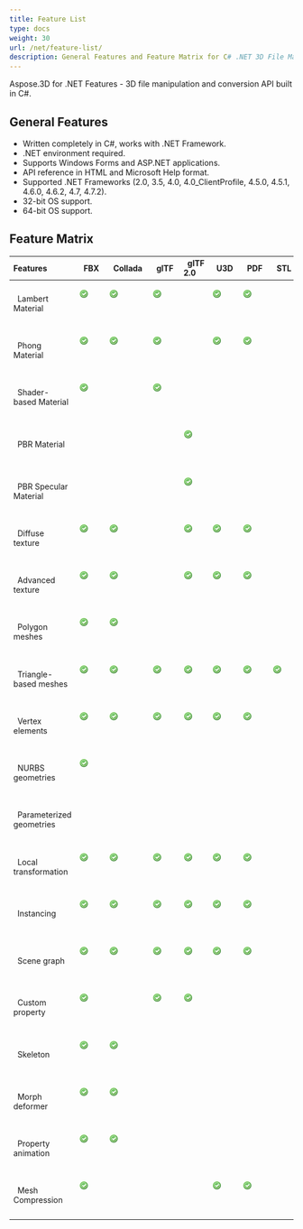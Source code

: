 ```yaml
---
title: Feature List
type: docs
weight: 30
url: /net/feature-list/
description: General Features and Feature Matrix for C# .NET 3D File Manipulation and Conversion API.
---
```


Aspose.3D for .NET Features - 3D file manipulation and conversion API built in C#.

## **General Features**
- Written completely in C#, works with .NET Framework.
- .NET environment required.
- Supports Windows Forms and ASP.NET applications.
- API reference in HTML and Microsoft Help format.
- Supported .NET Frameworks (2.0, 3.5, 4.0, 4.0_ClientProfile, 4.5.0, 4.5.1, 4.6.0, 4.6.2, 4.7, 4.7.2).
- 32-bit OS support.
- 64-bit OS support.
## **Feature Matrix**

|**Features** |` `FBX |` `Collada |` `glTF |` `glTF 2.0 |` `U3D |` `PDF |` `STL |` `OBJ |` `PLY |` `3DS |` `ASE |` `X |` `3MF |` `RVM |` `Draco |
| :- | :- | :- | :- | :- | :- | :- | :- | :- | :- | :- | :- | :- | :- | :- | :- |
|` `Lambert Material |<p>![todo:image_alt_text](accept.png)</p><p> </p>|<p>![todo:image_alt_text](accept.png)</p><p> </p>|<p>![todo:image_alt_text](accept.png)</p><p> </p>| |<p>![todo:image_alt_text](accept.png)</p><p> </p>|<p>![todo:image_alt_text](accept.png)</p><p> </p>| |<p>![todo:image_alt_text](accept.png)</p><p> </p>| |<p>![todo:image_alt_text](accept.png)</p><p> </p>|<p>![todo:image_alt_text](accept.png)</p><p> </p>|<p>![todo:image_alt_text](accept.png)</p><p> </p>| | | |
|` `Phong Material |<p>![todo:image_alt_text](accept.png)</p><p> </p>|<p>![todo:image_alt_text](accept.png)</p><p> </p>|<p>![todo:image_alt_text](accept.png)</p><p> </p>| |<p>![todo:image_alt_text](accept.png)</p><p> </p>|<p>![todo:image_alt_text](accept.png)</p><p> </p>| |<p>![todo:image_alt_text](accept.png)</p><p> </p>| | |<p>![todo:image_alt_text](accept.png)</p><p> </p>|<p>![todo:image_alt_text](accept.png)</p><p> </p>| | | |
|` `Shader-based Material |<p>![todo:image_alt_text](accept.png)</p><p> </p>| |<p>![todo:image_alt_text](accept.png)</p><p> </p>| | | | | | | | | | | | |
|` `PBR Material | | | |<p>![todo:image_alt_text](accept.png)</p><p> </p>| | | | | | | | | | | |
|` `PBR Specular Material | | | |<p>![todo:image_alt_text](accept.png)</p><p> </p>| | | | | | | | | | | |
|` `Diffuse texture |<p>![todo:image_alt_text](accept.png)</p><p> </p>|<p>![todo:image_alt_text](accept.png)</p><p> </p>| |<p>![todo:image_alt_text](accept.png)</p><p> </p>|<p>![todo:image_alt_text](accept.png)</p><p> </p>|<p>![todo:image_alt_text](accept.png)</p><p> </p>| |<p>![todo:image_alt_text](accept.png)</p><p> </p>| |<p>![todo:image_alt_text](accept.png)</p><p> </p>|<p>![todo:image_alt_text](accept.png)</p><p> </p>|<p>![todo:image_alt_text](accept.png)</p><p> </p>|<p>![todo:image_alt_text](accept.png)</p><p> </p>| | |
|` `Advanced texture |<p>![todo:image_alt_text](accept.png)</p><p> </p>|<p>![todo:image_alt_text](accept.png)</p><p> </p>| |<p>![todo:image_alt_text](accept.png)</p><p> </p>|<p>![todo:image_alt_text](accept.png)</p><p> </p>|<p>![todo:image_alt_text](accept.png)</p><p> </p>| |<p>![todo:image_alt_text](accept.png)</p><p> </p>| | | | | | | |
|` `Polygon meshes |<p>![todo:image_alt_text](accept.png)</p><p> </p>|<p>![todo:image_alt_text](accept.png)</p><p> </p>| | | | | |<p>![todo:image_alt_text](accept.png)</p><p> </p>| | | | | |<p>![todo:image_alt_text](accept.png)</p><p> </p>| |
|` `Triangle-based meshes |<p>![todo:image_alt_text](accept.png)</p><p> </p>|<p>![todo:image_alt_text](accept.png)</p><p> </p>|<p>![todo:image_alt_text](accept.png)</p><p> </p>|<p>![todo:image_alt_text](accept.png)</p><p> </p>|<p>![todo:image_alt_text](accept.png)</p><p> </p>|<p>![todo:image_alt_text](accept.png)</p><p> </p>|<p>![todo:image_alt_text](accept.png)</p><p> </p>|<p>![todo:image_alt_text](accept.png)</p><p> </p>|<p>![todo:image_alt_text](accept.png)</p><p> </p>|<p>![todo:image_alt_text](accept.png)</p><p> </p>|<p>![todo:image_alt_text](accept.png)</p><p> </p>|<p>![todo:image_alt_text](accept.png)</p><p> </p>|<p>![todo:image_alt_text](accept.png)</p><p> </p>|<p>![todo:image_alt_text](accept.png)</p><p> </p>|<p>![todo:image_alt_text](accept.png)</p><p> </p>|
|` `Vertex elements |<p>![todo:image_alt_text](accept.png)</p><p> </p>|<p>![todo:image_alt_text](accept.png)</p><p> </p>|<p>![todo:image_alt_text](accept.png)</p><p> </p>|<p>![todo:image_alt_text](accept.png)</p><p> </p>|<p>![todo:image_alt_text](accept.png)</p><p> </p>|<p>![todo:image_alt_text](accept.png)</p><p> </p>| |<p>![todo:image_alt_text](accept.png)</p><p> </p>|<p>![todo:image_alt_text](accept.png)</p><p> </p>|<p>![todo:image_alt_text](accept.png)</p><p> </p>|<p>![todo:image_alt_text](accept.png)</p><p> </p>|<p>![todo:image_alt_text](accept.png)</p><p> </p>| | |<p>![todo:image_alt_text](accept.png)</p><p> </p>|
|` `NURBS geometries |<p>![todo:image_alt_text](accept.png)</p><p> </p>| | | | | | | | | | | | | | |
|` `Parameterized geometries | | | | | | | | | | | | | |<p>![todo:image_alt_text](accept.png)</p><p> </p>| |
|` `Local transformation |<p>![todo:image_alt_text](accept.png)</p><p> </p>|<p>![todo:image_alt_text](accept.png)</p><p> </p>|<p>![todo:image_alt_text](accept.png)</p><p> </p>|<p>![todo:image_alt_text](accept.png)</p><p> </p>|<p>![todo:image_alt_text](accept.png)</p><p> </p>|<p>![todo:image_alt_text](accept.png)</p><p> </p>| | | |<p>![todo:image_alt_text](accept.png)</p><p> </p>|<p>![todo:image_alt_text](accept.png)</p><p> </p>|<p>![todo:image_alt_text](accept.png)</p><p> </p>| |<p>![todo:image_alt_text](accept.png)</p><p> </p>| |
|` `Instancing |<p>![todo:image_alt_text](accept.png)</p><p> </p>|<p>![todo:image_alt_text](accept.png)</p><p> </p>|<p>![todo:image_alt_text](accept.png)</p><p> </p>|<p>![todo:image_alt_text](accept.png)</p><p> </p>|<p>![todo:image_alt_text](accept.png)</p><p> </p>|<p>![todo:image_alt_text](accept.png)</p><p> </p>| | | | | | | | | |
|` `Scene graph |<p>![todo:image_alt_text](accept.png)</p><p> </p>|<p>![todo:image_alt_text](accept.png)</p><p> </p>|<p>![todo:image_alt_text](accept.png)</p><p> </p>|<p>![todo:image_alt_text](accept.png)</p><p> </p>|<p>![todo:image_alt_text](accept.png)</p><p> </p>|<p>![todo:image_alt_text](accept.png)</p><p> </p>| | | |<p>![todo:image_alt_text](accept.png)</p><p> </p>| |<p>![todo:image_alt_text](accept.png)</p><p> </p>| |<p>![todo:image_alt_text](accept.png)</p><p> </p>| |
|` `Custom property |<p>![todo:image_alt_text](accept.png)</p><p> </p>| |<p>![todo:image_alt_text](accept.png)</p><p> </p>|<p>![todo:image_alt_text](accept.png)</p><p> </p>| | | | | | | | | | | |
|` `Skeleton |<p>![todo:image_alt_text](accept.png)</p><p> </p>|<p>![todo:image_alt_text](accept.png)</p><p> </p>| | | | | | | | | | | | | |
|` `Morph deformer |<p>![todo:image_alt_text](accept.png)</p><p> </p>|<p>![todo:image_alt_text](accept.png)</p><p> </p>| | | | | | | | | | | | | |
|` `Property animation |<p>![todo:image_alt_text](accept.png)</p><p> </p>|<p>![todo:image_alt_text](accept.png)</p><p> </p>| | | | | | | | | | | | | |
|` `Mesh Compression |<p>![todo:image_alt_text](accept.png)</p><p> </p>| | | |<p>![todo:image_alt_text](accept.png)</p><p> </p>|<p>![todo:image_alt_text](accept.png)</p><p> </p>| | | | | | |<p>![todo:image_alt_text](accept.png)</p><p> </p>| |<p>![todo:image_alt_text](accept.png)</p><p> </p>|

